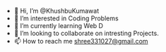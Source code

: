 - 👋 Hi, I’m @KhushbuKumawat
- 👀 I’m interested in Coding Problems
- 🌱 I’m currently learning Web D
- 💞️ I’m looking to collaborate on intresting Projects.
- 📫 How to reach me shree331027@gmail.com

<!---
KhushbuKumawat/KhushbuKumawat is a ✨ special ✨ repository because its `README.md` (this file) appears on your GitHub profile.
You can click the Preview link to take a look at your changes.
--->
